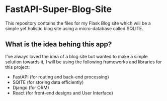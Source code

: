 # FastAPI-Super-Blog-Site
This repository contains the files for my Flask Blog site which will be a simple yet holistic blog site using a micro-database called SQLITE. 


## What is the idea behing this app?
I've always loved the idea of a blog site but wanted to make a simple solution towards it, I will be using the following frameworks and libraries for this project:
  - FastAPI (for routing and back-end processing)
  - SQITE (for storing data efficiently)
  - Django (for ORM)
  - React (for front-end designs and User Interface)
